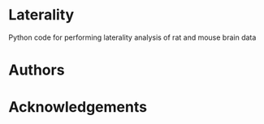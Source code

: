 # Laterality
Python code for performing laterality analysis of rat and mouse brain data

# Authors

# Acknowledgements
